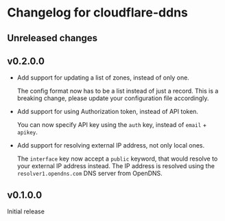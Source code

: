 # Changelog for cloudflare-ddns

## Unreleased changes

## v0.2.0.0

- Add support for updating a list of zones, instead of only one.

  The config format now has to be a list instead of just a record. This is a
  breaking change, please update your configuration file accordingly.

- Add support for using Authorization token, instead of API token.

  You can now specify API key using the `auth` key, instead of `email` + `apikey`.

- Add support for resolving external IP address, not only local ones.

  The `interface` key now accept a `public` keyword, that would resolve to your
  external IP address instead. The IP address is resolved using the
  `resolver1.opendns.com` DNS server from OpenDNS.

## v0.1.0.0

Initial release
